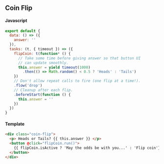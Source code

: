 <script>
import CoinFlip from '~components/tasks/examples/CoinFlip.vue'

export default {
  components: {
    CoinFlip
  }
}
</script>

## Coin Flip

<div class="showcase">
    <CoinFlip />
</div>


#### Javascript

```js
export default {
  data: () => ({
    answer: ''
  }),
  tasks: (t, { timeout }) => ({
    flipCoin: t(function* () {
      // Take some time before giving answer so that button UI
      // can update smoothly.
      this.answer = yield timeout(1000)
        .then(() => Math.random() < 0.5 ? 'Heads' : 'Tails')
    })
    // Don't allow repeat calls to fire (one flip at a time!).
    .flow('drop')
    // Cleanup after each flip.
    .beforeStart(function () {
      this.answer = ''
    })
  })
}
```

#### Template

```html
<div class="coin-flip">
  <p> Heads or Tails? {{ this.answer }} </p>
  <button @click="flipCoin.run()">
    {{ flipCoin.isActive ? 'May the odds be with you...' : 'Flip coin'}}
  </button>
</div>
```

